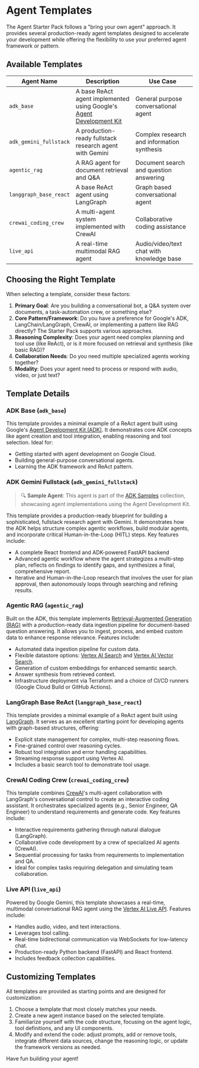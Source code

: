 # Agent Templates

The Agent Starter Pack follows a "bring your own agent" approach. It provides several production-ready agent templates designed to accelerate your development while offering the flexibility to use your preferred agent framework or pattern.

## Available Templates


| Agent Name | Description | Use Case |
|------------|-------------|----------|
| `adk_base` | A base ReAct agent implemented using Google's [Agent Development Kit](https://github.com/google/adk-python) | General purpose conversational agent |
| `adk_gemini_fullstack` | A production-ready fullstack research agent with Gemini | Complex research and information synthesis |
| `agentic_rag` | A RAG agent for document retrieval and Q&A | Document search and question answering |
| `langgraph_base_react` | A base ReAct agent using LangGraph | Graph based conversational agent |
| `crewai_coding_crew` | A multi-agent system implemented with CrewAI | Collaborative coding assistance |
| `live_api` | A real-time multimodal RAG agent | Audio/video/text chat with knowledge base |

## Choosing the Right Template

When selecting a template, consider these factors:

1.  **Primary Goal**: Are you building a conversational bot, a Q&A system over documents, a task-automation crew, or something else?
2.  **Core Pattern/Framework**: Do you have a preference for Google's ADK, LangChain/LangGraph, CrewAI, or implementing a pattern like RAG directly? The Starter Pack supports various approaches.
3.  **Reasoning Complexity**: Does your agent need complex planning and tool use (like ReAct), or is it more focused on retrieval and synthesis (like basic RAG)?
4.  **Collaboration Needs**: Do you need multiple specialized agents working together?
5.  **Modality**: Does your agent need to process or respond with audio, video, or just text?

## Template Details

### ADK Base (`adk_base`)

This template provides a minimal example of a ReAct agent built using Google's [Agent Development Kit (ADK)](https://github.com/google/adk-python). It demonstrates core ADK concepts like agent creation and tool integration, enabling reasoning and tool selection. Ideal for:

*   Getting started with agent development on Google Cloud.
*   Building general-purpose conversational agents.
*   Learning the ADK framework and ReAct pattern.

### ADK Gemini Fullstack (`adk_gemini_fullstack`)

> 🔍 **Sample Agent**: This agent is part of the [ADK Samples](https://github.com/google/adk-samples/tree/main/python/agents/gemini-fullstack) collection, showcasing agent implementations using the Agent Development Kit.

This template provides a production-ready blueprint for building a sophisticated, fullstack research agent with Gemini. It demonstrates how the ADK helps structure complex agentic workflows, build modular agents, and incorporate critical Human-in-the-Loop (HITL) steps. Key features include:

*   A complete React frontend and ADK-powered FastAPI backend
*   Advanced agentic workflow where the agent strategizes a multi-step plan, reflects on findings to identify gaps, and synthesizes a final, comprehensive report.
*   Iterative and Human-in-the-Loop research that involves the user for plan approval, then autonomously loops through searching and refining results.

### Agentic RAG (`agentic_rag`)

Built on the ADK, this template implements [Retrieval-Augmented Generation (RAG)](https://cloud.google.com/use-cases/retrieval-augmented-generation?hl=en) with a production-ready data ingestion pipeline for document-based question answering. It allows you to ingest, process, and embed custom data to enhance response relevance. Features include:

*   Automated data ingestion pipeline for custom data.
*   Flexible datastore options: [Vertex AI Search](https://cloud.google.com/vertex-ai-search-and-conversation) and [Vertex AI Vector Search](https://cloud.google.com/vertex-ai/docs/vector-search/overview).
*   Generation of custom embeddings for enhanced semantic search.
*   Answer synthesis from retrieved context.
*   Infrastructure deployment via Terraform and a choice of CI/CD runners (Google Cloud Build or GitHub Actions).

### LangGraph Base ReAct (`langgraph_base_react`)

This template provides a minimal example of a ReAct agent built using [LangGraph](https://langchain-ai.github.io/langgraph/). It serves as an excellent starting point for developing agents with graph-based structures, offering:

*   Explicit state management for complex, multi-step reasoning flows.
*   Fine-grained control over reasoning cycles.
*   Robust tool integration and error handling capabilities.
*   Streaming response support using Vertex AI.
*   Includes a basic search tool to demonstrate tool usage.

### CrewAI Coding Crew (`crewai_coding_crew`)

This template combines [CrewAI](https://www.crewai.com/)'s multi-agent collaboration with LangGraph's conversational control to create an interactive coding assistant. It orchestrates specialized agents (e.g., Senior Engineer, QA Engineer) to understand requirements and generate code. Key features include:

*   Interactive requirements gathering through natural dialogue (LangGraph).
*   Collaborative code development by a crew of specialized AI agents (CrewAI).
*   Sequential processing for tasks from requirements to implementation and QA.
*   Ideal for complex tasks requiring delegation and simulating team collaboration.

### Live API (`live_api`)

Powered by Google Gemini, this template showcases a real-time, multimodal conversational RAG agent using the [Vertex AI Live API](https://cloud.google.com/vertex-ai/generative-ai/docs/live-api). Features include:

*   Handles audio, video, and text interactions.
*   Leverages tool calling.
*   Real-time bidirectional communication via WebSockets for low-latency chat.
*   Production-ready Python backend (FastAPI) and React frontend.
*   Includes feedback collection capabilities.

## Customizing Templates

All templates are provided as starting points and are designed for customization:

1.  Choose a template that most closely matches your needs.
2.  Create a new agent instance based on the selected template.
3.  Familiarize yourself with the code structure, focusing on the agent logic, tool definitions, and any UI components.
4.  Modify and extend the code: adjust prompts, add or remove tools, integrate different data sources, change the reasoning logic, or update the framework versions as needed.

Have fun building your agent!